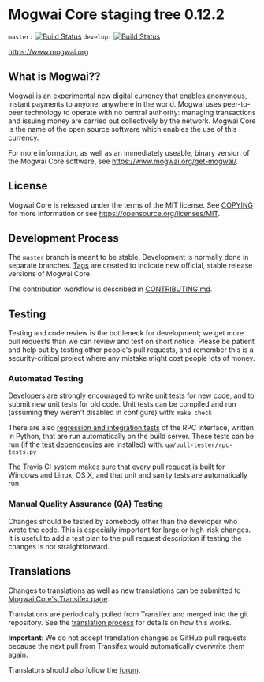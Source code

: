Mogwai Core staging tree 0.12.2
===============================

`master:` [![Build Status](https://travis-ci.org/mogwaicoin/mogwai.svg?branch=master)](https://travis-ci.org/mogwaicoin/mogwai) `develop:` [![Build Status](https://travis-ci.org/mogwaicoin/mogwai.svg?branch=develop)](https://travis-ci.org/mogwaicoin/mogwai/branches)

https://www.mogwai.org


What is Mogwai??
----------------

Mogwai is an experimental new digital currency that enables anonymous, instant
payments to anyone, anywhere in the world. Mogwai uses peer-to-peer technology
to operate with no central authority: managing transactions and issuing money
are carried out collectively by the network. Mogwai Core is the name of the open
source software which enables the use of this currency.

For more information, as well as an immediately useable, binary version of
the Mogwai Core software, see https://www.mogwai.org/get-mogwai/.


License
-------

Mogwai Core is released under the terms of the MIT license. See [COPYING](COPYING) for more
information or see https://opensource.org/licenses/MIT.

Development Process
-------------------

The `master` branch is meant to be stable. Development is normally done in separate branches.
[Tags](https://github.com/mogwaicoin/mogwai/tags) are created to indicate new official,
stable release versions of Mogwai Core.

The contribution workflow is described in [CONTRIBUTING.md](CONTRIBUTING.md).

Testing
-------

Testing and code review is the bottleneck for development; we get more pull
requests than we can review and test on short notice. Please be patient and help out by testing
other people's pull requests, and remember this is a security-critical project where any mistake might cost people
lots of money.

### Automated Testing

Developers are strongly encouraged to write [unit tests](/doc/unit-tests.md) for new code, and to
submit new unit tests for old code. Unit tests can be compiled and run
(assuming they weren't disabled in configure) with: `make check`

There are also [regression and integration tests](/qa) of the RPC interface, written
in Python, that are run automatically on the build server.
These tests can be run (if the [test dependencies](/qa) are installed) with: `qa/pull-tester/rpc-tests.py`

The Travis CI system makes sure that every pull request is built for Windows
and Linux, OS X, and that unit and sanity tests are automatically run.

### Manual Quality Assurance (QA) Testing

Changes should be tested by somebody other than the developer who wrote the
code. This is especially important for large or high-risk changes. It is useful
to add a test plan to the pull request description if testing the changes is
not straightforward.

Translations
------------

Changes to translations as well as new translations can be submitted to
[Mogwai Core's Transifex page](https://www.transifex.com/projects/p/mogwai/).

Translations are periodically pulled from Transifex and merged into the git repository. See the
[translation process](doc/translation_process.md) for details on how this works.

**Important**: We do not accept translation changes as GitHub pull requests because the next
pull from Transifex would automatically overwrite them again.

Translators should also follow the [forum](https://www.mogwai.org/forum/topic/mogwai-worldwide-collaboration.88/).

